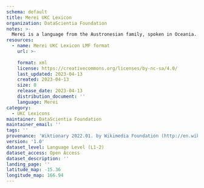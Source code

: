 ```yaml
---
schema: default
title: Merei UKC Lexicon
organization: DataScientia Foundation
notes: >-
  Merei is a language from the Austronesian family, spoken in Oceania. The UKC Lexicon of Merei is represented as a lexico-semantic network. It consists of words, word senses, synsets, as well as sense-level and synset-level relationships.
resources:
  - name: Merei UKC Lexicon LMF format
    url: >-
      
    format: xml
    license: https://creativecommons.org/licenses/by-nc-sa/4.0/
    last_updated: 2023-04-13
    created: 2023-04-13
    size: 0
    release_date: 2023-04-13
    distribution_document: ''
    language: Merei
category:
  - UKC Lexicons
maintainer: DataScientia Foundation
maintainer_email: ''
tags: ''
provenance: 'Wiktionary 2022.01. by Wikimedia Foundation (http://en.wiktionary.org); Princeton WordNet 2.1 by Princeton University (https://wordnet.princeton.edu)'
version: '1.0'
dataset_level: Language Level (L1-2)
dataset_access: Open Access
dataset_description: ''
landing_page: ''
latitude_map: -15.36
longitude_map: 166.94
---
```

